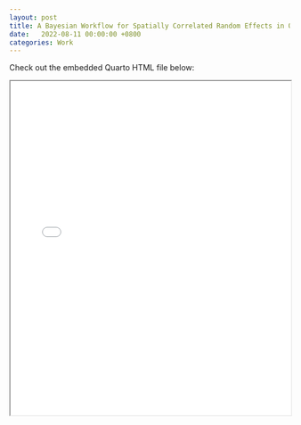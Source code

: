 ```yaml
---
layout: post
title: A Bayesian Workflow for Spatially Correlated Random Effects in On-farm Experiment
date:   2022-08-11 00:00:00 +0800
categories: Work
---
```


Check out the embedded Quarto HTML file below:

<iframe src="/assets/quarto/2022-08-11-BayesOFE_quarto.html" width="100%" height="600px"></iframe>